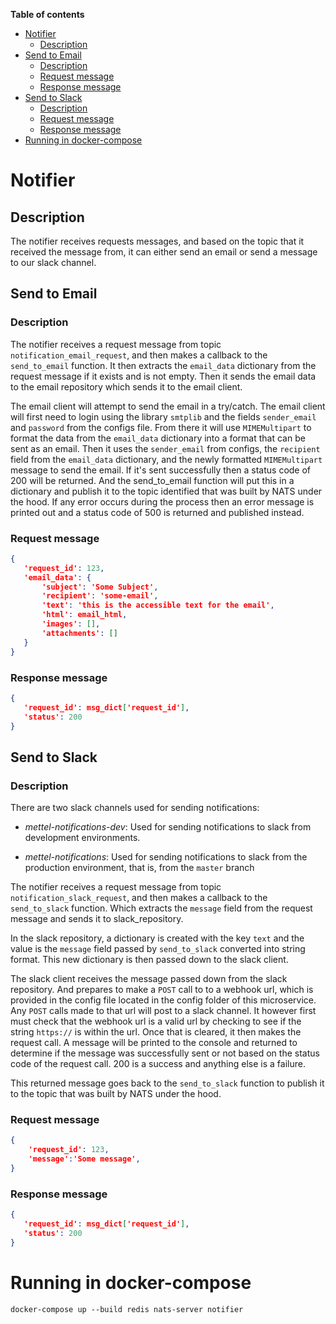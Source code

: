 **Table of contents**

- [Notifier](#notifier)
  - [Description](#notifier-description)
- [Send to Email](#send-to-email)
  - [Description](#send-to-email_description)
  - [Request message](#send-to-email_request_message)
  - [Response message](#send-to-email_response_message)
- [Send to Slack](#send-to-slack)
  - [Description](#send-to-slack_description)
  - [Request message](#send-to-slack_request_message)
  - [Response message](#send-to-slack_response_message)
- [Running in docker-compose](#running-in-docker-compose)

# Notifier

## Description <a name="notifier-description"></a>

The notifier receives requests messages, and based on the topic that it received the message from, it can either send an email
or send a message to our slack channel.

## Send to Email

### Description <a name="send-to-email_description"></a>

The notifier receives a request message from topic `notification_email_request`, and then makes a callback to the 
`send_to_email` function. It then extracts the `email_data` dictionary from the request message if it exists and is not empty.
Then it sends the email data to the email repository which sends it to the email client.

The email client will attempt to send the email in a try/catch. The email client will first need to login using 
the library `smtplib` and the fields `sender_email` and `password` from the configs file. From there it will use
`MIMEMultipart` to format the data from the `email_data` dictionary into a format that can be sent as an email. Then
it uses the `sender_email` from configs, the `recipient` field from the `email_data` dictionary, and the newly formatted
`MIMEMultipart` message to send the email. If it's sent successfully then a status code of 200 will be returned. And
the send_to_email function will put this in a dictionary and publish it to the topic identified that was built by NATS under
the hood. If any error occurs during the process then an error message is printed out and a status code of
500 is returned and published instead. 

### Request message <a name="send-to-email_request_message"></a>

 ```json
{
    'request_id': 123,
    'email_data': {
        'subject': 'Some Subject',
        'recipient': 'some-email',
        'text': 'this is the accessible text for the email',
        'html': email_html,
        'images': [],
        'attachments': []
    }
}
```

### Response message <a name="send-to-email_response_message"></a>

```json
{
   'request_id': msg_dict['request_id'], 
   'status': 200
}
```

## Send to Slack

### Description <a name="send-to-slack_description"></a>

There are two slack channels used for sending notifications:

- *mettel-notifications-dev*: Used for sending notifications to slack from development environments.

- *mettel-notifications*: Used for sending notifications to slack from the production environment, that is, from the `master` branch

The notifier receives a request message from topic `notification_slack_request`, and then makes a callback to the 
`send_to_slack` function. Which extracts the `message` field from the request message and sends it to slack_repository. 

In the slack repository, a dictionary is created with the key `text` and the value is the `message` field passed by 
`send_to_slack` converted into string format. This new dictionary is then passed down to the slack client. 

The slack client receives the message passed down from the slack repository. And prepares to make a `POST` call to 
to a webhook url, which is provided in the config file located in the config folder of this 
microservice. Any `POST` calls made to that url will post to a slack channel. It however
first must check that the webhook url is a valid url by checking to see if the string 
`https://` is within the url.  Once that is cleared, it then makes the request call. A message will be 
printed to the console and returned to determine if the message was successfully sent or not based on the status
code of the request call. 200 is a success and anything else is a failure.

This returned message goes back to the `send_to_slack` function to publish it to the topic that was built by NATS under
the hood.

### Request message <a name="send-to-slack_request_message"></a>

```json
{
    'request_id': 123,
    'message':'Some message',
}
```

### Response message <a name="send-to-slack_response_message"></a>

```json
{
   'request_id': msg_dict['request_id'], 
   'status': 200
}
```

# Running in docker-compose

`docker-compose up --build redis nats-server notifier`
